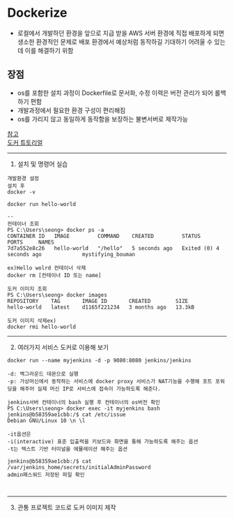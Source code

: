 # Dockerize

- 로컬에서 개발하던 환경을 앞으로 지급 받을 AWS 서버 환경에 직접 배포하게 되면 생소한 환경적인 문제로 배포 환경에서 예상처럼 동작하길 기대하기 어려울 수 있는데 이를 해결하기 위함

## 장점

- os를 포함한 설치 과정이 Dockerfile로 문서화, 수정 이력은 버전 관리가 되어 롤백하기 편함
- 개발과정에서 필요한 환경 구성이 편리해짐
- os를 가리지 않고 동일하게 동작함을 보장하는 불변서버로 제작가능

[참고](https://hub.docker.com/search)  
[도커 튜토리얼](https://www.44bits.io/ko/post/easy-deploy-with/docker)

---

1. 설치 및 명령어 실습

```
개발환경 설정
설치 후
docker -v

docker run hello-world

--
컨테이너 조회
PS C:\Users\seong> docker ps -a
CONTAINER ID   IMAGE         COMMAND    CREATED         STATUS                     PORTS     NAMES
7d7a552e8c26   hello-world   "/hello"   5 seconds ago   Exited (0) 4 seconds ago             mystifying_bouman

ex)Hello wolrd 컨테이너 삭제
docker rm [컨테이너 ID 또는 name]

도커 이미지 조회
PS C:\Users\seong> docker images
REPOSITORY    TAG       IMAGE ID       CREATED        SIZE
hello-world   latest    d1165f221234   3 months ago   13.3kB

도커 이미지 삭제ex)
docker rmi hello-world
```

---

2. 여러가지 서비스 도커로 이용해 보기

```
docker run --name myjenkins -d -p 9080:8080 jenkins/jenkins

-d: 백그라운드 데몬으로 실행
-p: 가상머신에서 동작하는 서비스에 docker proxy 서비스가 NAT기능을 수행해 포트 포워딩을 해주어 실제 머신 IP로 서비스에 접속이 가능하도록 해준다.

jenkins서버 컨테이너의 bash 실행 후 컨테이너의 os버전 확인
PS C:\Users\seong> docker exec -it myjenkins bash
jenkins@b58359ae1cbb:/$ cat /etc/issue
Debian GNU/Linux 10 \n \l

-it옵션은
-i(interactive) 표준 입출력을 키보드와 화면을 통해 가능하도록 해주는 옵션
-t는 텍스트 기반 터미널을 에뮬레이션 해주는 옵션

jenkins@b58359ae1cbb:/$ cat /var/jenkins_home/secrets/initialAdminPassword
admin패스워드 저장된 파일 확인



```

---

3. 관통 프로젝트 코드로 도커 이미지 제작
